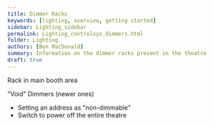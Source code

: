```yaml
---
title: Dimmer Racks
keywords: [lighting, overview, getting started]
sidebar: Lighting_sidebar
permalink: Lighting_controlsys_dimmers.html
folder: Lighting
authors: [Ben MacDonald]
summary: Information on the dimmer racks present in the theatre
draft: true
---
```


Rack in main booth area

"Void" Dimmers (newer ones)


- Setting an address as "non-dimmable"
- Switch to power off the entire theatre